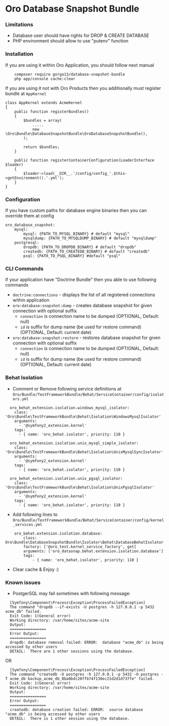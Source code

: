 # Oro Database Snapshot Bundle

### Limitations
- Database user should have rights for DROP & CREATE DATABASE
- PHP environment should allow to use "putenv" function

### Installation

If you are using it within Oro Application, you should follow next manual

```
    composer require gorgo13/database-snapshot-bundle
    php app/console cache:clear
```

If you are using it not with Oro Products then you additionally must register bundle at `AppKernel` 
```
class AppKernel extends AcmeKernel
{
    public function registerBundles()
    {
        $bundles = array(
            .....
            new \Oro\Bundle\DatabaseSnapshotBundle\OroDatabaseSnapshotBundle(),
        );

        return $bundles;
    }

    public function registerContainerConfiguration(LoaderInterface $loader)
    {
        $loader->load(__DIR__.'/config/config_'.$this->getEnvironment().'.yml');
    }
}
```

### Configuration

If you have custom paths for database engine binaries then you can override them at config

```
oro_database_snapshot:
    mysql:
        mysql: {PATH_TO_MYSQL_BINARY} # default "mysql"
        mysqldump: {PATH_TO_MYSQLDUMP_BINARY} # default "mysqldump"
    postgresql:
        dropdb: {PATH_TO_DROPDB_BINARY} # default "dropdb"
        createdb: {PATH_TO_CREATEDB_BINARY} # default "createdb"
        psql: {PATH_TO_PSQL_BINARY} #default "psql"
```

### CLI Commands

If your application have "Doctrine Bundle" then you able to use following commands
- `doctrine:connections` - displays the list of all registered connections within application
- `oro:database:snapshot:dump` - creates database snapshot for given connection with optional suffix
    - `connection` is connection name to be dumped (OPTIONAL, Default: null)
    - `id` is suffix for dump name (be used for restore command) (OPTIONAL, Default: current date) 
- `oro:database:snapshot:restore` - restores database snapshot for given connection with optional suffix
    - `connection` is connection name to be dumped (OPTIONAL, Default: null)
    - `id` is suffix for dump name (be used for restore command) (OPTIONAL, Default: current date)

### Behat Isolation

- Comment or Remove following service definitions at `Oro/Bundle/TestFrameworkBundle/Behat/ServiceContainer/config/isolators.yml`
```
  oro_behat_extension.isolation.windows_mysql_isolator:
    class: 'Oro\Bundle\TestFrameworkBundle\Behat\Isolation\WindowsMysqlIsolator'
    arguments:
      - '@symfony2_extension.kernel'
    tags:
      - { name: 'oro_behat.isolator', priority: 110 }

  oro_behat_extension.isolation.unix_mysql_simple_isolator:
    class: 'Oro\Bundle\TestFrameworkBundle\Behat\Isolation\UnixMysqlSyncIsolator'
    arguments:
      - '@symfony2_extension.kernel'
    tags:
      - { name: 'oro_behat.isolator', priority: 110 }

  oro_behat_extension.isolation.unix_pgsql_isolator:
    class: 'Oro\Bundle\TestFrameworkBundle\Behat\Isolation\UnixPgsqlIsolator'
    arguments:
      - '@symfony2_extension.kernel'
    tags:
      - { name: 'oro_behat.isolator', priority: 110 }
```
- Add following lines to `Oro/Bundle/TestFrameworkBundle/Behat/ServiceContainer/config/kernel_services.yml`
```
    oro_behat.extension.isolation.database:
        class: Oro\Bundle\DatabaseSnapshotBundle\Isolator\Behat\DatabaseBehatIsolator
        factory: ['@oro_test.kernel_service_factory', get]
        arguments: ['oro_datasnap.behat.extension.isolation.database']
        tags:
            - { name: 'oro_behat.isolator', priority: 110 }
```
- Clear cache & Enjoy :)


### Known issues

- PostgerSQL may fail sometimes with following message:
```
  [Symfony\Component\Process\Exception\ProcessFailedException]
  The command "dropdb --if-exists -U postgres -h 127.0.0.1 -p 5432 acme_db" failed.
  Exit Code: 1(General error)
  Working directory: /var/home/sites/acme-site
  Output:
  ================
  Error Output:
  ================
  dropdb: database removal failed: ERROR:  database "acme_db" is being accessed by other users
  DETAIL:  There are 1 other sessions using the database.
```
OR
```
  [Symfony\Component\Process\Exception\ProcessFailedException]
  The command "createdb -U postgres -h 127.0.0.1 -p 5432 -O postgres -T acme_db backup_acme_db_8ba0bdc20ffb74f130ec21d2d1d737fe" failed.
  Exit Code: 1(General error)
  Working directory: /var/home/sites/acme-site
  Output:
  ================
  Error Output:
  ================
  createdb: database creation failed: ERROR:  source database "acme_db" is being accessed by other users
  DETAIL:  There is 1 other session using the database.
```
